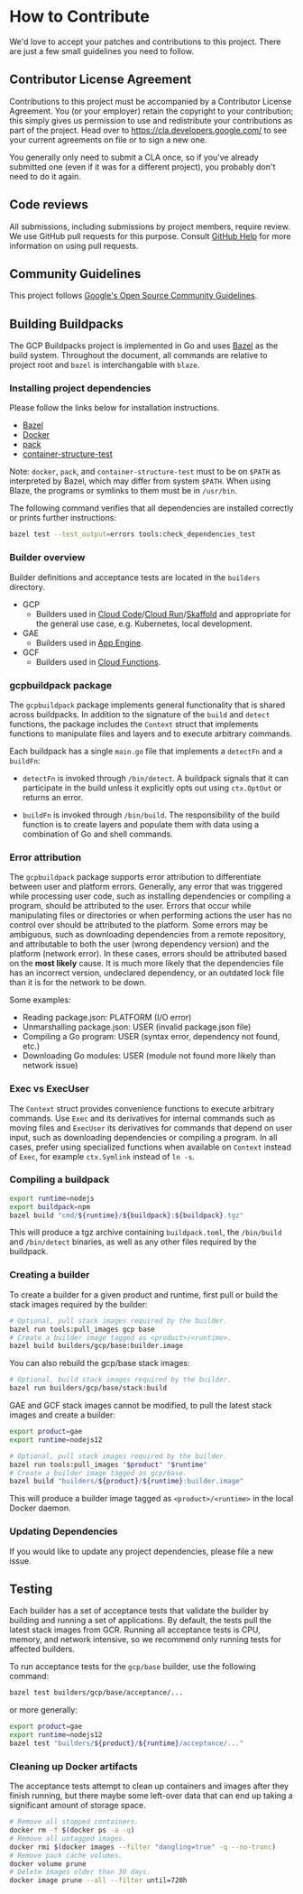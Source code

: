 # How to Contribute

We'd love to accept your patches and contributions to this project. There are
just a few small guidelines you need to follow.

## Contributor License Agreement

Contributions to this project must be accompanied by a Contributor License
Agreement. You (or your employer) retain the copyright to your contribution;
this simply gives us permission to use and redistribute your contributions as
part of the project. Head over to <https://cla.developers.google.com/> to see
your current agreements on file or to sign a new one.

You generally only need to submit a CLA once, so if you've already submitted one
(even if it was for a different project), you probably don't need to do it
again.

## Code reviews

All submissions, including submissions by project members, require review. We
use GitHub pull requests for this purpose. Consult
[GitHub Help](https://help.github.com/articles/about-pull-requests/) for more
information on using pull requests.

## Community Guidelines

This project follows
[Google's Open Source Community Guidelines](https://opensource.google/conduct/).

## Building Buildpacks

The GCP Buildpacks project is implemented in Go and uses
[Bazel](https://bazel.build/) as the build system. Throughout the document, all
commands are relative to project root and `bazel` is interchangable
with `blaze`.

### Installing project dependencies

Please follow the links below for installation instructions.

* [Bazel](https://docs.bazel.build/versions/master/install.html)
* [Docker](https://store.docker.com/search?type=edition&offering=community)
* [pack](https://buildpacks.io/docs/install-pack/)
* [container-structure-test](https://github.com/GoogleContainerTools/container-structure-test#installation)

Note: `docker`, `pack`, and `container-structure-test` must to be on `$PATH`
as interpreted by Bazel, which may differ from system `$PATH`. When using
Blaze, the programs or symlinks to them must be in `/usr/bin`.

The following command verifies that all dependencies are installed correctly
or prints further instructions:

```bash
bazel test --test_output=errors tools:check_dependencies_test
```

### Builder overview

Builder definitions and acceptance tests are located in the `builders`
directory.

* GCP
  * Builders used in [Cloud Code](https://cloud.google.com/code)/[Cloud Run](https://cloud.google.com/run)/[Skaffold](https://github.com/GoogleContainerTools/skaffold)
    and appropriate for the general use case, e.g. Kubernetes, local development.
* GAE
  * Builders used in [App Engine](https://cloud.google.com/appengine).
* GCF
  * Builders used in [Cloud Functions](https://cloud.google.com/functions).

### gcpbuildpack package

The `gcpbuildpack` package implements general functionality that is shared
across buildpacks. In addition to the signature of the `build` and `detect`
functions, the package includes the `Context` struct that implements functions
to manipulate files and layers and to execute arbitrary commands.

Each buildpack has a single `main.go` file that implements a `detectFn` and
a `buildFn`:

* `detectFn` is invoked through `/bin/detect`.
  A buildpack signals that it can participate in the build unless it explicitly
  opts out using `ctx.OptOut` or returns an error.

* `buildFn` is invoked through `/bin/build`.
  The responsibility of the build function is to create layers and populate them
  with data using a combination of Go and shell commands.

### Error attribution

The `gcpbuildpack` package supports error attribution to differentiate between
user and platform errors. Generally, any error that was triggered while
processing user code, such as installing dependencies or compiling a program,
should be attributed to the user. Errors that occur while manipulating files or
directories or when performing actions the user has no control over should be
attributed to the platform. Some errors may be ambiguous, such as downloading
dependencies from a remote repository, and attributable to both the user
(wrong dependency version) and the platform (network error). In these cases,
errors should be attributed based on the **most likely** cause. It is much
more likely that the dependencies file has an incorrect version, undeclared
dependency, or an outdated lock file than it is for the network to be down.

Some examples:
* Reading package.json: PLATFORM (I/O error)
* Unmarshalling package.json: USER (invalid package.json file)
* Compiling a Go program: USER (syntax error, dependency not found, etc.)
* Downloading Go modules: USER (module not found more likely than network issue)

### Exec vs ExecUser

The `Context` struct provides convenience functions to execute arbitrary
commands. Use `Exec` and its derivatives for internal commands such as moving
files and `ExecUser` its derivatives for commands that depend on user input,
such as downloading dependencies or compiling a program. In all cases, prefer
using specialized functions when available on `Context` instead of `Exec`, for
example `ctx.Symlink` instead of `ln -s`.

### Compiling a buildpack

```bash
export runtime=nodejs
export buildpack=npm
bazel build "cmd/${runtime}/${buildpack}:${buildpack}.tgz"
```

This will produce a tgz archive containing `buildpack.toml`, the `/bin/build`
and `/bin/detect` binaries, as well as any other files required by the
buildpack.

### Creating a builder

To create a builder for a given product and runtime, first pull or build the
stack images required by the builder:

```bash
# Optional, pull stack images required by the builder.
bazel run tools:pull_images gcp base
# Create a builder image tagged as <product>/<runtime>.
bazel build builders/gcp/base:builder.image
```

You can also rebuild the gcp/base stack images:

```bash
# Optional, build stack images required by the builder.
bazel run builders/gcp/base/stack:build
```

GAE and GCF stack images cannot be modified, to pull the latest stack images
and create a builder:

```bash
export product=gae
export runtime=nodejs12

# Optional, pull stack images required by the builder.
bazel run tools:pull_images "$product" "$runtime"
# Create a builder image tagged as gcp/base.
bazel build "builders/${product}/${runtime}:builder.image"
```

This will produce a builder image tagged as `<product>/<runtime>` in the local
Docker daemon.

### Updating Dependencies

If you would like to update any project dependencies, please file a new issue.

## Testing

Each builder has a set of acceptance tests that validate the builder by
building and running a set of applications. By default, the tests pull the
latest stack images from GCR. Running all acceptance tests is CPU, memory,
and network intensive, so we recommend only running tests for affected builders.

To run acceptance tests for the `gcp/base` builder, use the following command:

```bash
bazel test builders/gcp/base/acceptance/...
```

or more generally:

```bash
export product=gae
export runtime=nodejs12
bazel test "builders/${product}/${runtime}/acceptance/..."
```

### Cleaning up Docker artifacts

The acceptance tests attempt to clean up containers and images after they
finish running, but there maybe some left-over data that can end up taking
a significant amount of storage space.

```bash
# Remove all stopped containers.
docker rm -f $(docker ps -a -q)
# Remove all untagged images.
docker rmi $(docker images --filter "dangling=true" -q --no-trunc)
# Remove pack cache volumes.
docker volume prune
# Delete images older than 30 days.
docker image prune --all --filter until=720h
```

